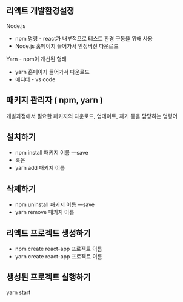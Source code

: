 ## 리액트 개발환경설정

Node.js
- npm 명령 - react가 내부적으로 테스트 환경 구동을 위해 사용
- Node.js 홈페이지 들어가서 안정버전 다운로드


Yarn - npm이 개선된 형태
- yarn 홈페이지 들어가서 다운로드
- 에디터 - vs code

## 패키지 관리자 ( npm, yarn )

개발과정에서 필요한 패키지의 다운로드, 업데이트, 제거 등을 담당하는 명령어

## 설치하기

- npm install 패키지 이름 —save 
- 혹은
- yarn add 패키지 이름

## 삭제하기

- npm uninstall 패키지 이름 —save
- yarn remove 패키지 이름

## 리액트 프로젝트 생성하기

- npm create react-app 프로젝트 이름
- yarn create react-app 프로젝트 이름

## 생성된 프로젝트 실행하기

yarn start
